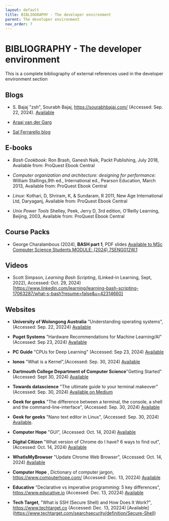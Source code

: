 ```yaml
---
layout: default
title: BIBLIOGRAPHY - The developer environment 
parent: The developer environment
nav_order: 7
---
```


# BIBLIOGRAPHY - The developer environment 

This is a complete bibliography of external references used in the developer environment section

## Blogs 

- S. Bajaj "zsh", Sourabh Bajaj, https://sourabhbajaj.com/ (Accessed: Sep. 22, 2024). [Available](https://sourabhbajaj.com/mac-setup/iTerm/zsh.html)

- [Araaj van der Garg](https://arjanvandergaag.nl/blog/customize-zsh-prompt-with-vcs-info.html)

- [Sal Ferrarello blog](https://salferrarello.com/zsh-git-status-prompt/)


## E-books

- _Bash Cookbook:_ Ron Brash, Ganesh Naik, Packt Publishing, July 2018, Available from: ProQuest Ebook Central

- _Computer organization and architecture: designing for performance:_  William Stallings,9th ed., International ed., Pearson Education, March 2013, Available from: ProQuest Ebook Central

- _Linux:_ Kothari, D, Shriram, K, & Sundaram, R 2011, New Age International Ltd, Daryaganj, Available from: ProQuest Ebook Central

- _Unix Power Tools_ Shelley, Peek, Jerry D, 3rd edition, O'Reilly Learning, Beijing, 2003, Available from: ProQuest Ebook Central


## Course Packs

- George Charalambous (2024), __BASH part 1__, PDF slides [Available to MSc Computer Science Students MODULE: (2024) 7SENG012W.1](https://learning.westminster.ac.uk/ultra/courses/_98804_1/outline/file/_5330159_1)


## Videos

- Scott Simpson, _Learning Bash Scripting_, (Linked-in Learning, Sept, 2022), Accessed: Oct. 29, 2024)[https://www.linkedin.com/learning/learning-bash-scripting-17063287/what-s-bash?resume=false&u=42314660]


## Websites

-  __University of Wolongong Australia__ "Understanding operating systems", (Accessed: Sep. 22, 20224) [Available](https://www.uow.edu.au/student/support-services/academic-skills/online-resources/technology-and-software/operating-systems/)

- __Puget Systems__ "Hardware Recommendations for Machine Learning/AI" (Accessed: Sep 23, 2024) [Available](https://www.pugetsystems.com/solutions/ai-and-hpc-workstations/machine-learning-ai/hardware-recommendations/)

- __PC Guide__ "CPUs for Deep Learning" (Accessed: Sep 23, 2024) [Available](https://www.pcguide.com/cpu/best-cpus-for-deep-learning/)

- __Ionos__  "What is a Kernel",(Accessed: Sep. 30, 2024) [Available](https://www.ionos.com/digitalguide/server/know-how/what-is-a-kernel/)

- __Dartmouth College Department of Computer Science__"Getting Started"  (Accessed: Sept 30, 2024) [Available](https://www.cs.dartmouth.edu/~campbell/cs50/started.html)

- __Towards datascience__ "The ultimate guide to your terminal makeover"(Accessed: Sep. 30, 2024) [Available on Medium](https://towardsdatascience.com/the-ultimate-guide-to-your-terminal-makeover-e11f9b87ac99)

- __Geek for geeks__ "The difference between a terminal, the console, a shell and the command-line-interface", (Accessed: Sep. 30, 2024) [Available](https://www.geeksforgeeks.org/difference-between-terminal-console-shell-and-command-line/)

- __Geek for geeks__ "Nano text editor in Linux", (Accessed: Sep. 30, 2024) [Available](https://www.geeksforgeeks.org/nano-text-editor-in-linux/).

- __Computer Hope__ "GUI", (Accessed: Oct. 14, 2024) [Available](https://www.computerhope.com/jargon/g/gui.htm)

-  __Digital Citizen__ "What version of Chrome do I have? 6 ways to find out", (Accessed: Oct. 14, 2024) [Available](https://www.digitalcitizen.life/version-google-chrome/)

- __WhatIsMyBrowser__ "Update Chrome Web Browser", (Accessed: Oct. 14, 2024) [Available](https://www.whatismybrowser.com/guides/how-to-update-your-browser/chrome)

-   __Computer Hope__ , Dictionary of computer jargon, https://www.computerhope.com/ (Accessed: Dec. 13, 20224) [Available](https://www.computerhope.com/jargon/g/gui.htm)


-  __Educative__ "Declarative vs imperative programming: 5 key differences", https://www.educative.io (Accessed: Dec. 13, 20224) [Available](https://www.educative.io/blog/declarative-vs-imperative-programming)

-  __Tech Target__, "What is SSH (Secure Shell) and How Does It Work?", https://www.techtarget.co (Accessed: Dec. 13, 20224) [Available] (https://www.techtarget.com/searchsecurity/definition/Secure-Shell)


<!-- FIX 
- [What are source or dot files](https://en.wikipedia.org/wiki/Dot_(command)#Source)

- [curl Documentation](https://curl.se/docs/manpage.html)

- [curl and APIs](https://developer.ibm.com/articles/what-is-curl-command/)

- [What is c-url and when to use it](https://blog.pair.com/2018/01/26/curl-description-basic-use-cases/)


- [4 - Official docs ](https://zsh.sourceforge.io/Doc/Release/User-Contributions.html#Version-Control-Information)

- [5 - The Modern Coder](https://www.themoderncoder.com/add-git-branch-information-to-your-zsh-prompt/) -->

